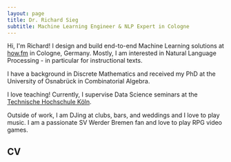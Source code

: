 ```yaml
---
layout: page
title: Dr. Richard Sieg
subtitle: Machine Learning Engineer & NLP Expert in Cologne
---
```


Hi, I'm Richard! I design and build end-to-end Machine Learning solutions at <a href="https://www.how.fm/" target="_blank">how.fm</a> in Cologne, Germany. Mostly, I am interested in Natural Language Processing - in particular for instructional texts.

I have a background in Discrete Mathematics and received my PhD at the University of Osnabrück in Combinatorial Algebra.

I love teaching! Currently, I supervise Data Science seminars at the <a href="https://www.th-koeln.de/" target="_blank">Technische Hochschule Köln</a>.

Outside of work, I am DJing at clubs, bars, and weddings and I love to play music. I am a passionate SV Werder Bremen fan and love to play RPG video games.

## CV

